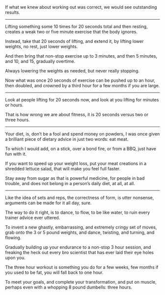If what we knew about working out was correct,
we would see outstanding results.

---

Lifting something some 10 times for 20 seconds total and then resting,
creates a weak two or five minute exercise that the body ignores.

Instead, take that 20 seconds of lifting,
and extend it, by lifting lower weights, no rest, just lower weights.

And then bring that non-stop exercise up to 3 minutes,
and then 5 minutes, and 10, and 15, gradually overtime.

Always lowering the weights as needed,
but never really stopping.

Now what was once 20 seconds of exercise can be pushed up to an hour,
then doubled, and crowned by a third hour for a few months if you are large.

---

Look at people lifting for 20 seconds now,
and look at you lifting for minutes or hours.

That is how wrong we are about fitness,
it is 20 seconds versus two or three hours.

---

Your diet, is, don’t be a fool and spend money on powders,
I was once given a brilliant piece of dietary advice in just two words: eat meat.

To which I would add, on a stick, over a bond fire,
or from a BBQ, just have fun with it.

If you want to speed up your weight loss,
put your meat creations in a shredded lettuce salad, that will make you feel full faster.

Stay away from sugar as that is powerful medicine, for people in bad trouble,
and does not belong in a person’s daily diet, at all, at all.

---

Like the idea of sets and reps, the correctness of form,
is utter nonsense, arguments can be made for it all day, sure.

The way to do it right, is to dance, to flow, to be like water,
to ruin every trainer advice ever uttered.

To invent a new ghastly, embarrassing, and extremely cringy set of moves,
grab onto the 3 or 5 pound weights, and dance, twisting, and turning, and flowing.

Gradually building up your endurance to a non-stop 3 hour session,
and freaking the heck out every bro scientist that has ever laid their eye holes upon you.

The three hour workout is something you do for a few weeks,
few months if you used to be fat, you will fall back to one hour.

To meet your goals, and complete your transformation,
and put on muscle, perhaps even with a whopping 8 pound dumbells: three hours.
